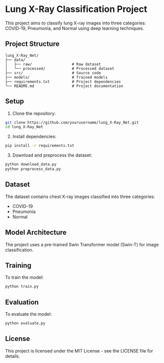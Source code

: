# Lung X-Ray Classification Project

This project aims to classify lung X-ray images into three categories: COVID-19, Pneumonia, and Normal using deep learning techniques.

## Project Structure

```
lung_X-Ray_Net/
├── data/
│   ├── raw/                  # Raw dataset
│   └── processed/            # Processed dataset
├── src/                      # Source code
├── models/                   # Trained models
├── requirements.txt          # Project dependencies
└── README.md                 # Project documentation
```

## Setup

1. Clone the repository:
```bash
git clone https://github.com/yourusername/lung_X-Ray_Net.git
cd lung_X-Ray_Net
```

2. Install dependencies:
```bash
pip install -r requirements.txt
```

3. Download and preprocess the dataset:
```bash
python download_data.py
python preprocess_data.py
```

## Dataset

The dataset contains chest X-ray images classified into three categories:
- COVID-19
- Pneumonia
- Normal

## Model Architecture

The project uses a pre-trained Swin Transformer model (Swin-T) for image classification.

## Training

To train the model:
```bash
python train.py
```

## Evaluation

To evaluate the model:
```bash
python evaluate.py
```

## License

This project is licensed under the MIT License - see the LICENSE file for details. 